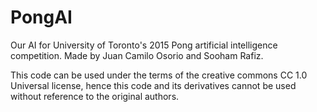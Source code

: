 # PongAI
Our AI for University of Toronto's 2015 Pong artificial intelligence competition.
Made by Juan Camilo Osorio and Sooham Rafiz. 

This code can be used under the terms of the creative commons
CC 1.0 Universal license, hence this code and its derivatives cannot be used
without reference to the original authors.
